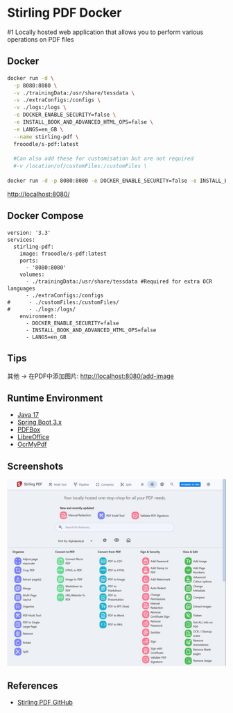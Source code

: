 # Stirling PDF Docker

#1 Locally hosted web application that allows you to perform various operations on PDF files

## Docker
```sh
docker run -d \
  -p 8080:8080 \
  -v ./trainingData:/usr/share/tessdata \
  -v ./extraConfigs:/configs \
  -v ./logs:/logs \
  -e DOCKER_ENABLE_SECURITY=false \
  -e INSTALL_BOOK_AND_ADVANCED_HTML_OPS=false \
  -e LANGS=en_GB \
  --name stirling-pdf \
  frooodle/s-pdf:latest

  #Can also add these for customisation but are not required
  #-v /location/of/customFiles:/customFiles \

docker run -d -p 8080:8080 -e DOCKER_ENABLE_SECURITY=false -e INSTALL_BOOK_AND_ADVANCED_HTML_OPS=false -e LANGS=zh_CN --name stirling-pdf ghcr.io/frooodle/s-pdf
```
[http://localhost:8080/](http://localhost:8080/)

## Docker Compose
```
version: '3.3'
services:
  stirling-pdf:
    image: frooodle/s-pdf:latest
    ports:
      - '8080:8080'
    volumes:
      - ./trainingData:/usr/share/tessdata #Required for extra OCR languages
      - ./extraConfigs:/configs
#      - ./customFiles:/customFiles/
#      - ./logs:/logs/
    environment:
      - DOCKER_ENABLE_SECURITY=false
      - INSTALL_BOOK_AND_ADVANCED_HTML_OPS=false
      - LANGS=en_GB
```

## Tips
其他 -> 在PDF中添加图片: [http://localhost:8080/add-image](http://localhost:8080/add-image)

## Runtime Environment
- [Java 17](https://github.com/openjdk/jdk)
- [Spring Boot 3.x](https://spring.io/projects/spring-boot)
- [PDFBox](https://github.com/apache/pdfbox/tree/trunk)
- [LibreOffice](https://www.libreoffice.org/discover/libreoffice/)
- [OcrMyPdf](https://github.com/ocrmypdf/OCRmyPDF)

## Screenshots
![](https://github.com/Stirling-Tools/Stirling-PDF/blob/main/images/stirling-home.jpg)

## References
- [Stirling PDF GitHub](https://github.com/Stirling-Tools/Stirling-PDF)